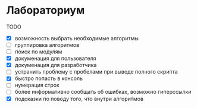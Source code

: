 # Лабораториум

TODO

- [x] возможность выбрать необходимые алгоритмы
- [ ] группировка алгоритмов
- [ ] поиск по модулям
- [x] докуменация для пользователя
- [x] докуменация для разработчика
- [ ] устранить проблему с пробелами при выводе полного скрипта
- [x] быстро попасть в консоль
- [ ] нумерация строк
- [ ] более информативно сообщать об ошибках, возможно гиперссылки
- [x] подсказки по поводу того, что внутри алгоритмов